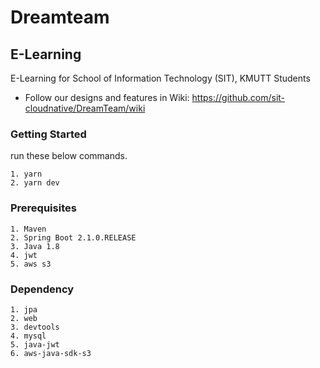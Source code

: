 # Dreamteam
## E-Learning

E-Learning for School of Information Technology (SIT), KMUTT Students
- Follow our designs and features in Wiki: https://github.com/sit-cloudnative/DreamTeam/wiki

### Getting Started
run these below commands.
```
1. yarn 
2. yarn dev
```

### Prerequisites

```
1. Maven 
2. Spring Boot 2.1.0.RELEASE
3. Java 1.8
4. jwt
5. aws s3
```

### Dependency

```
1. jpa
2. web
3. devtools
4. mysql
5. java-jwt
6. aws-java-sdk-s3
```


